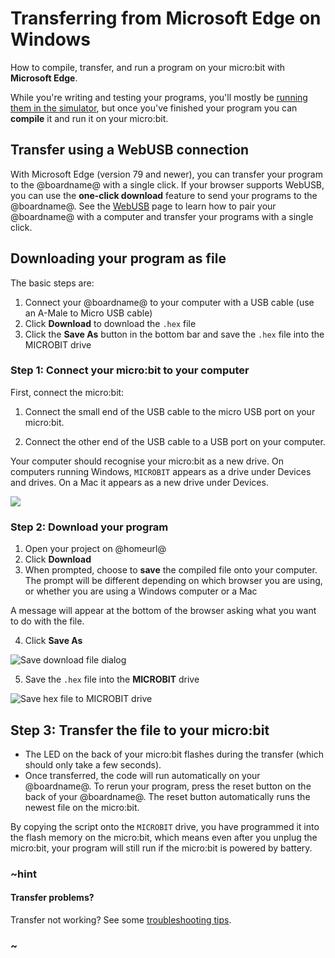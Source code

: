 # Transferring from Microsoft Edge on Windows

How to compile, transfer, and run a program on your micro:bit with **Microsoft Edge**.

While you're writing and testing your programs, you'll mostly be [running them
in the simulator](/device/simulator), but once you've finished your program you
can **compile** it and run it on your micro:bit.

## Transfer using a WebUSB connection

With Microsoft Edge (version 79 and newer), you can transfer your program to the @boardname@ with a single click. If your browser supports WebUSB, you can use the **one-click download** feature to send your programs to the @boardname@. See the [WebUSB](/device/usb/webusb) page to learn how to pair your @boardname@ with a computer and transfer your programs with a single click.

## Downloading your program as file

The basic steps are:

1. Connect your @boardname@ to your computer with a USB cable (use an A-Male to Micro USB cable)
2. Click **Download** to download the `.hex` file
3. Click the **Save As** button in the bottom bar and save the `.hex` file into the MICROBIT drive

### Step 1: Connect your micro:bit to your computer

First, connect the micro:bit:

1. Connect the small end of the USB cable to the micro USB port on your micro:bit.

2. Connect the other end of the USB cable to a USB port on your computer.

Your computer should recognise your micro:bit as a new drive. On computers
running Windows, `MICROBIT` appears as a drive under Devices and drives. On a Mac
it appears as a new drive under Devices.

![](/static/mb/device/usb-windows-device.jpg)

### Step 2: Download your program

1. Open your project on @homeurl@
2. Click **Download**
3. When prompted, choose to **save** the compiled file onto your computer. The
   prompt will be different depending on which browser you are using, or
   whether you are using a Windows computer or a Mac

A message will appear at the bottom of the browser asking what you want to do
with the file. 

4. Click **Save As**

![Save download file dialog](/static/mb/device/usb/save-as-edge.gif)

5. Save the ``.hex`` file into the **MICROBIT** drive

![Save hex file to MICROBIT drive](/static/mb/device/usb/save-as-windows.png)

## Step 3: Transfer the file to your micro:bit

* The LED on the back of your micro:bit flashes during the transfer (which 
    should only take a few seconds).
* Once transferred, the code will run automatically on your @boardname@. To rerun
   your program, press the reset button on the back of your @boardname@. The reset 
   button automatically runs the newest file on the micro:bit.

By copying the script onto the `MICROBIT` drive, you have programmed it into the
flash memory on the micro:bit, which means even after you unplug the micro:bit,
your program will still run if the micro:bit is powered by battery.

### ~hint

#### Transfer problems?

Transfer not working? See some [troubleshooting tips](/device/usb/troubleshoot).

### ~
